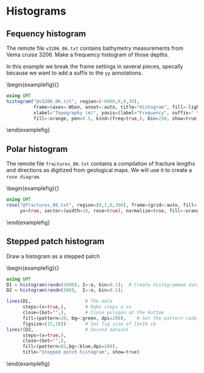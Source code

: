 # Histograms

## Fequency histogram

The remote file `v3206_06.txt` contains bathymetry measurements from Vema cruise 3206.
Make a frequency histogram of those depths.

In this example we break the frame settings in several pieces, specally because we want to add a suffix
to the `yy` annotations.

\begin{examplefig}{}
```julia
using GMT
histogram("@v3206_06.txt", region=(-6000,0,0,30),
          frame=(axes=:WSen, annot=:auto, title="Histogram", fill=:lightblue),
          xlabel="Topography (m)", yaxis=(label="Frequency", suffix=" %"),
          fill=:orange, pen=0.5, kind=(freq=true,), bin=250, show=true)
```
\end{examplefig}

## Polar histogram

The remote file `fractures_06.txt` contains a compilation of fracture lengths and directions as
digitized from geological maps. We will use it to create a `rose diagram`.

\begin{examplefig}{}
```julia
using GMT
rose("@fractures_06.txt", region=(0,1,0,360), frame=(grid=:auto, fill=:lightblue),
     yx=true, sector=(width=10, rose=true), normalize=true, fill=:orange, pen=0.5, show=true)
```
\end{examplefig}

## Stepped patch histogram

Draw a histogram as a stepped patch

\begin{examplefig}{}
```julia
using GMT
D1 = histogram(randn(1000), I=:o, bin=0.1);  # Create histogrammed data with bin = 0.1 (I=:o to create the dataset)
D2 = histogram(randn(500),  I=:o, bin=0.1);

lines(D1,                    # The data
      steps=(x=true,),       # Make steps a xx
      close=(bot="",),       # Close polygon at the bottom
      fill=(pattern=20, bg=:green, dpi=200),    # Set the pattern code, the background color and dpi
      figsize=(15,10))       # Set fig size of 15x10 cm
lines!(D2,                   # Second dataset
      steps=(x=true,),       
      close=(bot="",),
      fill=(pattern=82,bg=:blue,dpi=100),
      title="Stepped patch histogram", show=true)
```
\end{examplefig}
